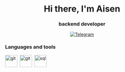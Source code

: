 <div id="header" align="center">
    <h1>Hi there, I'm  Aisen </h1>
    <h3>backend developer</h3>
</div>

<div id="socials" align="center">
  <a href="https://t.me/aisen_andreev">
    <img src="https://img.shields.io/badge/Telegram-blue?style=for-the-badge&logo=telegram&logoColor=white" alt="Telegram"/>
  </a>
</div>

### Languages and tools
<img src="https://cdn.jsdelivr.net/npm/@programming-languages-logos/python@0.0.0/+esm" title="git" width="40" height="40"/>&nbsp;
<img src="https://cdn.jsdelivr.net/gh/devicons/devicon/icons/git/git-plain.svg" title="git" width="40" height="40"/>&nbsp;
<img src="https://cdn.jsdelivr.net/gh/devicons/devicon/icons/postgresql/postgresql-original.svg" title="sql" width="40" height="40"/>&nbsp;


<div id="stat" align="center">
    <img src="http://github-profile-summary-cards.vercel.app/api/cards/profile-details?username=eslupmi101&theme=apprentice" alt=""/>
    <img src="http://github-profile-summary-cards.vercel.app/api/cards/most-commit-language?username=eslupmi101&theme=apprentice" alt=""/>
     <img src="http://github-profile-summary-cards.vercel.app/api/cards/stats?username=eslupmi101&theme=apprentice" alt=""/>
</div>
